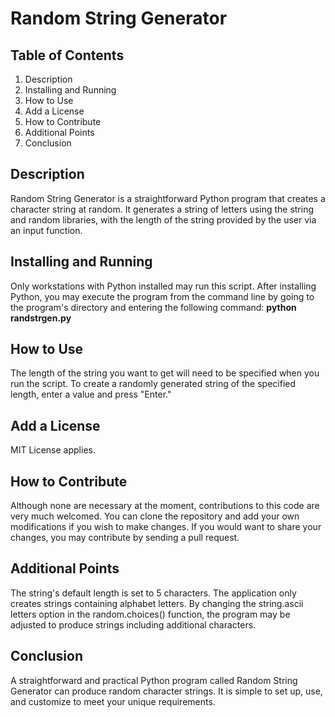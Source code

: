 # **Random String Generator**
## Table of Contents
1.	Description
2.	Installing and Running
3.	How to Use
4.	Add a License
5.	How to Contribute
6.	Additional Points
7.	Conclusion
## Description
Random String Generator is a straightforward Python program that creates a character string at random. It generates a string of letters using the string and random libraries, with the length of the string provided by the user via an input function.
## Installing and Running
Only workstations with Python installed may run this script.  After installing Python, you may execute the program from the command line by going to the program's directory and entering the following command: **python randstrgen.py**
## How to Use
The length of the string you want to get will need to be specified when you run the script. To create a randomly generated string of the specified length, enter a value and press "Enter."
## Add a License
MIT License applies.
## How to Contribute
Although none are necessary at the moment, contributions to this code are very much welcomed. You can clone the repository and add your own modifications if you wish to make changes. If you would want to share your changes, you may contribute by sending a pull request.
## Additional Points
The string's default length is set to 5 characters.
The application only creates strings containing alphabet letters.
By changing the string.ascii letters option in the random.choices() function, the program may be adjusted to produce strings including additional characters.


## Conclusion
A straightforward and practical Python program called Random String Generator can produce random character strings. It is simple to set up, use, and customize to meet your unique requirements.
